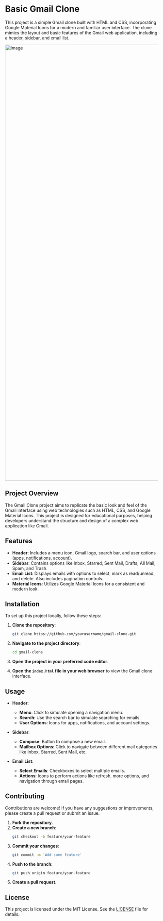 # Basic Gmail Clone

This project is a simple Gmail clone built with HTML and CSS, incorporating Google Material Icons for a modern and familiar user interface. The clone mimics the layout and basic features of the Gmail web application, including a header, sidebar, and email list.

<img width="1437" alt="Image" src="https://github.com/KamTheCreator/BasicEmailClient-/assets/105979723/fbc0c520-da33-4e81-a02b-411e7082df96">


## Project Overview

The Gmail Clone project aims to replicate the basic look and feel of the Gmail interface using web technologies such as HTML, CSS, and Google Material Icons. This project is designed for educational purposes, helping developers understand the structure and design of a complex web application like Gmail.

## Features

- **Header**: Includes a menu icon, Gmail logo, search bar, and user options (apps, notifications, account).
- **Sidebar**: Contains options like Inbox, Starred, Sent Mail, Drafts, All Mail, Spam, and Trash.
- **Email List**: Displays emails with options to select, mark as read/unread, and delete. Also includes pagination controls.
- **Material Icons**: Utilizes Google Material Icons for a consistent and modern look.

## Installation

To set up this project locally, follow these steps:

1. **Clone the repository**:
    ```bash
    git clone https://github.com/yourusername/gmail-clone.git
    ```

2. **Navigate to the project directory**:
    ```bash
    cd gmail-clone
    ```

3. **Open the project in your preferred code editor**.

4. **Open the `index.html` file in your web browser** to view the Gmail clone interface.

## Usage

- **Header**:
  - **Menu**: Click to simulate opening a navigation menu.
  - **Search**: Use the search bar to simulate searching for emails.
  - **User Options**: Icons for apps, notifications, and account settings.

- **Sidebar**:
  - **Compose**: Button to compose a new email.
  - **Mailbox Options**: Click to navigate between different mail categories like Inbox, Starred, Sent Mail, etc.

- **Email List**:
  - **Select Emails**: Checkboxes to select multiple emails.
  - **Actions**: Icons to perform actions like refresh, more options, and navigation through email pages.

## Contributing

Contributions are welcome! If you have any suggestions or improvements, please create a pull request or submit an issue.

1. **Fork the repository**.
2. **Create a new branch**:
    ```bash
    git checkout -b feature/your-feature
    ```
3. **Commit your changes**:
    ```bash
    git commit -m 'Add some feature'
    ```
4. **Push to the branch**:
    ```bash
    git push origin feature/your-feature
    ```
5. **Create a pull request**.

## License

This project is licensed under the MIT License. See the [LICENSE](LICENSE) file for details.
